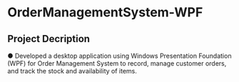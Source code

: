 # OrderManagementSystem-WPF
## Project Decription
●	Developed a desktop application using Windows Presentation Foundation (WPF) for Order Management System to record, manage customer orders, and track the stock and availability of items.
